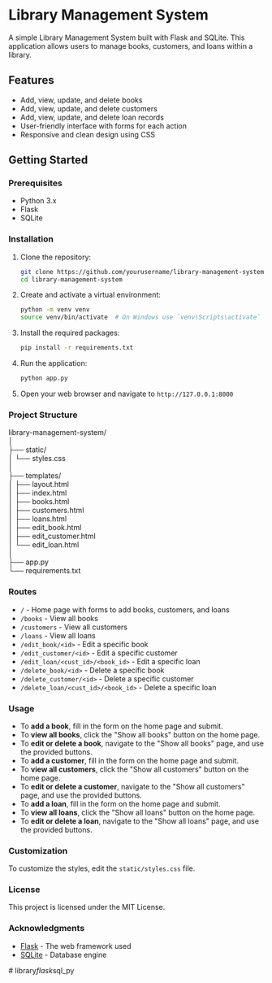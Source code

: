 # Library Management System

A simple Library Management System built with Flask and SQLite. This application allows users to manage books, customers, and loans within a library.

## Features

- Add, view, update, and delete books
- Add, view, update, and delete customers
- Add, view, update, and delete loan records
- User-friendly interface with forms for each action
- Responsive and clean design using CSS

## Getting Started

### Prerequisites

- Python 3.x
- Flask
- SQLite

### Installation

1. Clone the repository:

    ```bash
    git clone https://github.com/yourusername/library-management-system.git
    cd library-management-system
    ```

2. Create and activate a virtual environment:

    ```bash
    python -m venv venv
    source venv/bin/activate  # On Windows use `venv\Scripts\activate`
    ```

3. Install the required packages:

    ```bash
    pip install -r requirements.txt
    ```

4. Run the application:

    ```bash
    python app.py
    ```

5. Open your web browser and navigate to `http://127.0.0.1:8000`

### Project Structure

library-management-system/  
│  
├── static/  
│ └── styles.css  
│  
├── templates/  
│ ├── layout.html  
│ ├── index.html  
│ ├── books.html  
│ ├── customers.html  
│ ├── loans.html  
│ ├── edit_book.html  
│ ├── edit_customer.html  
│ └── edit_loan.html  
│  
├── app.py  
└── requirements.txt  

### Routes

- `/` - Home page with forms to add books, customers, and loans
- `/books` - View all books
- `/customers` - View all customers
- `/loans` - View all loans
- `/edit_book/<id>` - Edit a specific book
- `/edit_customer/<id>` - Edit a specific customer
- `/edit_loan/<cust_id>/<book_id>` - Edit a specific loan
- `/delete_book/<id>` - Delete a specific book
- `/delete_customer/<id>` - Delete a specific customer
- `/delete_loan/<cust_id>/<book_id>` - Delete a specific loan

### Usage

- To **add a book**, fill in the form on the home page and submit.
- To **view all books**, click the "Show all books" button on the home page.
- To **edit or delete a book**, navigate to the "Show all books" page, and use the provided buttons.
- To **add a customer**, fill in the form on the home page and submit.
- To **view all customers**, click the "Show all customers" button on the home page.
- To **edit or delete a customer**, navigate to the "Show all customers" page, and use the provided buttons.
- To **add a loan**, fill in the form on the home page and submit.
- To **view all loans**, click the "Show all loans" button on the home page.
- To **edit or delete a loan**, navigate to the "Show all loans" page, and use the provided buttons.

### Customization

To customize the styles, edit the `static/styles.css` file.

### License

This project is licensed under the MIT License.

### Acknowledgments

- [Flask](https://flask.palletsprojects.com/) - The web framework used
- [SQLite](https://www.sqlite.org/index.html) - Database engine

#   l i b r a r y _ f l a s k _ s q l _ p y  
 